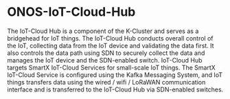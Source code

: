 # ONOS-IoT-Cloud-Hub

The IoT-Cloud Hub is a component of the K-Cluster and serves as a bridgehead for IoT things. The IoT-Cloud Hub conducts overall control of the IoT, collecting data from the IoT device and validating the data first. It also controls the data path using SDN to securely collect the data and manages the IoT device and the SDN-enabled switch. IoT-Cloud Hub targets SmartX IoT-Cloud Services for small-scale IoT things. The SmartX IoT-Cloud Service is configured using the Kafka Messaging System, and IoT things transfers data using the wired / wifi / LoRaWAN communication interface and is transferred to the IoT-Cloud Hub via SDN-enabled switches.
